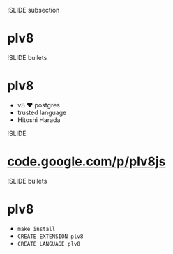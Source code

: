 !SLIDE subsection
# plv8

!SLIDE bullets
# plv8
* v8 ❤ postgres
* trusted language
* Hitoshi Harada

!SLIDE
# [code.google.com/p/plv8js](http://code.google.com/p/plv8js/)

!SLIDE bullets
# plv8
* `make install`
* `CREATE EXTENSION plv8`
* `CREATE LANGUAGE plv8`
